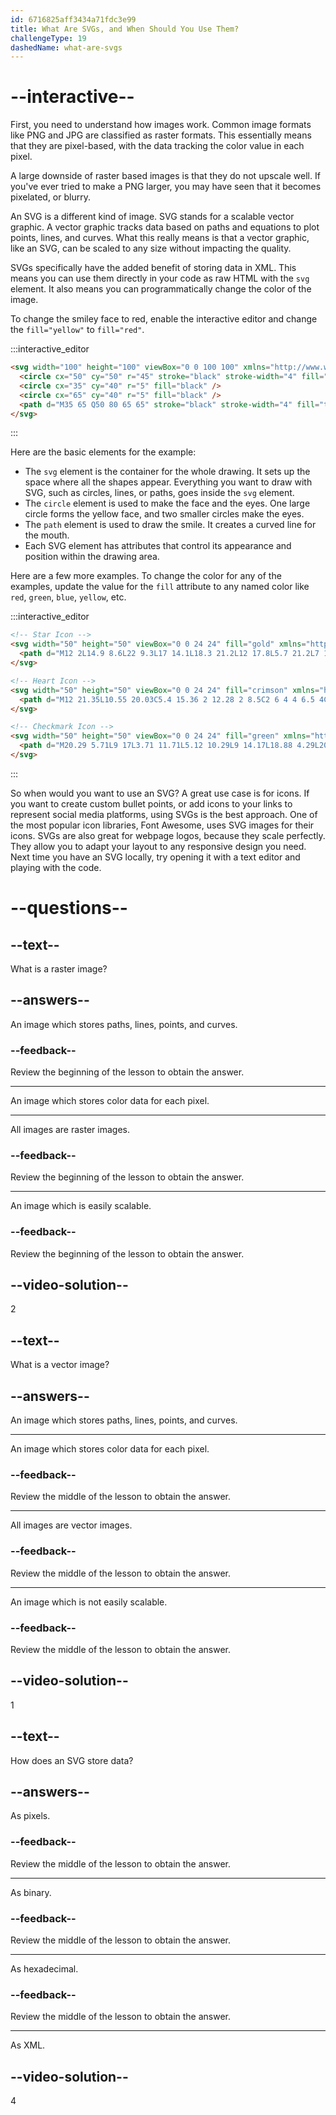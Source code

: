 ```yaml
---
id: 6716825aff3434a71fdc3e99
title: What Are SVGs, and When Should You Use Them?
challengeType: 19
dashedName: what-are-svgs
---
```


# --interactive--

First, you need to understand how images work. Common image formats like PNG and JPG are classified as raster formats. This essentially means that they are pixel-based, with the data tracking the color value in each pixel.

A large downside of raster based images is that they do not upscale well. If you've ever tried to make a PNG larger, you may have seen that it becomes pixelated, or blurry.

An SVG is a different kind of image. SVG stands for a scalable vector graphic. A vector graphic tracks data based on paths and equations to plot points, lines, and curves. What this really means is that a vector graphic, like an SVG, can be scaled to any size without impacting the quality.

SVGs specifically have the added benefit of storing data in XML. This means you can use them directly in your code as raw HTML with the `svg` element. It also means you can programmatically change the color of the image.

To change the smiley face to red, enable the interactive editor and change the `fill="yellow"` to `fill="red"`.

:::interactive_editor

```html
<svg width="100" height="100" viewBox="0 0 100 100" xmlns="http://www.w3.org/2000/svg">
  <circle cx="50" cy="50" r="45" stroke="black" stroke-width="4" fill="yellow" />
  <circle cx="35" cy="40" r="5" fill="black" />
  <circle cx="65" cy="40" r="5" fill="black" />
  <path d="M35 65 Q50 80 65 65" stroke="black" stroke-width="4" fill="transparent" />
</svg>
```

:::

Here are the basic elements for the example:

- The `svg` element is the container for the whole drawing. It sets up the space where all the shapes appear. Everything you want to draw with SVG, such as circles, lines, or paths, goes inside the `svg` element.
- The `circle` element is used to make the face and the eyes. One large circle forms the yellow face, and two smaller circles make the eyes.
- The `path` element is used to draw the smile. It creates a curved line for the mouth.
- Each SVG element has attributes that control its appearance and position within the drawing area.

Here are a few more examples. To change the color for any of the examples, update the value for the `fill` attribute to any named color like `red`, `green`, `blue`, `yellow`, etc. 

:::interactive_editor

```html
<!-- Star Icon -->
<svg width="50" height="50" viewBox="0 0 24 24" fill="gold" xmlns="http://www.w3.org/2000/svg">
  <path d="M12 2L14.9 8.6L22 9.3L17 14.1L18.3 21.2L12 17.8L5.7 21.2L7 14.1L2 9.3L9.1 8.6L12 2Z"/>
</svg>

<!-- Heart Icon -->
<svg width="50" height="50" viewBox="0 0 24 24" fill="crimson" xmlns="http://www.w3.org/2000/svg">
  <path d="M12 21.35L10.55 20.03C5.4 15.36 2 12.28 2 8.5C2 6 4 4 6.5 4C8 4 9.5 4.8 10.5 6.09C11.5 4.8 13 4 14.5 4C17 4 19 6 19 8.5C19 12.28 15.6 15.36 10.45 20.04L12 21.35Z"/>
</svg>

<!-- Checkmark Icon -->
<svg width="50" height="50" viewBox="0 0 24 24" fill="green" xmlns="http://www.w3.org/2000/svg">
  <path d="M20.29 5.71L9 17L3.71 11.71L5.12 10.29L9 14.17L18.88 4.29L20.29 5.71Z"/>
</svg>
```

:::

So when would you want to use an SVG? A great use case is for icons. If you want to create custom bullet points, or add icons to your links to represent social media platforms, using SVGs is the best approach. One of the most popular icon libraries, Font Awesome, uses SVG images for their icons. SVGs are also great for webpage logos, because they scale perfectly. They allow you to adapt your layout to any responsive design you need. Next time you have an SVG locally, try opening it with a text editor and playing with the code.

# --questions--

## --text--

What is a raster image?

## --answers--

An image which stores paths, lines, points, and curves.

### --feedback--

Review the beginning of the lesson to obtain the answer.

---

An image which stores color data for each pixel.

---

All images are raster images.

### --feedback--

Review the beginning of the lesson to obtain the answer.

---

An image which is easily scalable.

### --feedback--

Review the beginning of the lesson to obtain the answer.

## --video-solution--

2

## --text--

What is a vector image?

## --answers--

An image which stores paths, lines, points, and curves.

---

An image which stores color data for each pixel.

### --feedback--

Review the middle of the lesson to obtain the answer.

---

All images are vector images.

### --feedback--

Review the middle of the lesson to obtain the answer.

---

An image which is not easily scalable.

### --feedback--

Review the middle of the lesson to obtain the answer.

## --video-solution--

1

## --text--

How does an SVG store data?

## --answers--

As pixels.

### --feedback--

Review the middle of the lesson to obtain the answer.

---

As binary.

### --feedback--

Review the middle of the lesson to obtain the answer.

---

As hexadecimal.

### --feedback--

Review the middle of the lesson to obtain the answer.

---

As XML.

## --video-solution--

4
